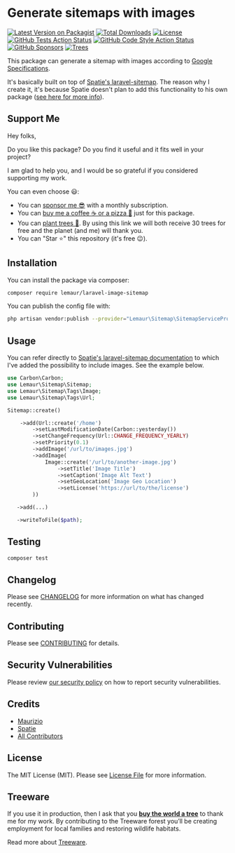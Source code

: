 # Generate sitemaps with images

[![Latest Version on Packagist](https://img.shields.io/packagist/v/lemaur/laravel-image-sitemap.svg?style=flat-square)](https://packagist.org/packages/lemaur/laravel-image-sitemap)
[![Total Downloads](https://img.shields.io/packagist/dt/lemaur/laravel-image-sitemap.svg?style=flat-square)](https://packagist.org/packages/lemaur/laravel-image-sitemap)
[![License](https://img.shields.io/packagist/l/lemaur/laravel-image-sitemap.svg?style=flat-square&color=yellow)](https://github.com/leMaur/laravel-image-sitemap/blob/master/LICENSE.md)
[![GitHub Tests Action Status](https://img.shields.io/github/workflow/status/lemaur/laravel-image-sitemap/run-tests?label=tests&style=flat-square)](https://github.com/lemaur/laravel-image-sitemap/actions?query=workflow%3Arun-tests+branch%3Amaster)
[![GitHub Code Style Action Status](https://img.shields.io/github/workflow/status/lemaur/laravel-image-sitemap/Check%20&%20fix%20styling?label=code%20style&style=flat-square)](https://github.com/lemaur/laravel-image-sitemap/actions?query=workflow%3A"Check+%26+fix+styling"+branch%3Amaster)
[![GitHub Sponsors](https://img.shields.io/github/sponsors/lemaur?style=flat-square&color=ea4aaa)](https://github.com/sponsors/leMaur)
[![Trees](https://img.shields.io/badge/dynamic/json?color=yellowgreen&style=flat-square&label=Trees&query=%24.total&url=https%3A%2F%2Fpublic.offset.earth%2Fusers%2Flemaur%2Ftrees)](https://ecologi.com/lemaur?r=6012e849de97da001ddfd6c9)

This package can generate a sitemap with images according to [Google Specifications](https://developers.google.com/search/docs/advanced/sitemaps/image-sitemaps).

It's basically built on top of [Spatie's laravel-sitemap](https://github.com/spatie/laravel-sitemap).
The reason why I create it, it's because Spatie doesn't plan to add this functionality to his own package ([see here for more info](https://github.com/spatie/laravel-sitemap/pull/291#issuecomment-579476206)).

## Support Me

Hey folks,

Do you like this package? Do you find it useful and it fits well in your project?

I am glad to help you, and I would be so grateful if you considered supporting my work.

You can even choose 😃:
* You can [sponsor me 😎](https://github.com/sponsors/leMaur) with a monthly subscription.
* You can [buy me a coffee ☕ or a pizza 🍕](https://github.com/sponsors/leMaur?frequency=one-time&sponsor=leMaur) just for this package.
* You can [plant trees 🌴](https://ecologi.com/lemaur?r=6012e849de97da001ddfd6c9). By using this link we will both receive 30 trees for free and the planet (and me) will thank you. 
* You can "Star ⭐" this repository (it's free 😉).

## Installation

You can install the package via composer:

```bash
composer require lemaur/laravel-image-sitemap
```

You can publish the config file with:
```bash
php artisan vendor:publish --provider="Lemaur\Sitemap\SitemapServiceProvider" --tag="laravel_image_sitemap-config"
```

## Usage

You can refer directly to [Spatie's laravel-sitemap documentation](https://github.com/spatie#usage) to which I've added the possibility to include images. 
See the example below. 

```php
use Carbon\Carbon;
use Lemaur\Sitemap\Sitemap;
use Lemaur\Sitemap\Tags\Image;
use Lemaur\Sitemap\Tags\Url;

Sitemap::create()

    ->add(Url::create('/home')
        ->setLastModificationDate(Carbon::yesterday())
        ->setChangeFrequency(Url::CHANGE_FREQUENCY_YEARLY)
        ->setPriority(0.1)
        ->addImage('/url/to/images.jpg')
        ->addImage(
            Image::create('/url/to/another-image.jpg')
                ->setTitle('Image Title')
                ->setCaption('Image Alt Text')
                ->setGeoLocation('Image Geo Location')
                ->setLicense('https://url/to/the/license')
        ))

   ->add(...)

   ->writeToFile($path);
```

## Testing

```bash
composer test
```

## Changelog

Please see [CHANGELOG](CHANGELOG.md) for more information on what has changed recently.

## Contributing

Please see [CONTRIBUTING](.github/CONTRIBUTING.md) for details.

## Security Vulnerabilities

Please review [our security policy](../../security/policy) on how to report security vulnerabilities.

## Credits

- [Maurizio](https://github.com/leMaur)
- [Spatie](https://github.com/spatie)
- [All Contributors](../../contributors)

## License

The MIT License (MIT). Please see [License File](LICENSE.md) for more information.

## Treeware

If you use it in production, then I ask that you [**buy the world a tree**](https://plant.treeware.earth/leMaur/laravel-image-sitemap) to thank me for my work. By contributing to the Treeware forest you’ll be creating employment for local families and restoring wildlife habitats.

Read more about [Treeware](https://treeware.earth).
